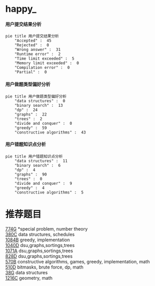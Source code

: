 # happy_

<!-- tabs:start -->



#### **用户提交结果分析**

```mermaid
pie title 用户提交结果分析
    "Accepted" :  45
    "Rejected" :  0
    "Wrong answer" :  31
    "Runtime error" :  2
    "Time limit exceeded" :  5
    "Memory limit exceeded" :  0
    "Compilation error" :  0
    "Partial" :  0
```

#### **用户做题类型偏好分析**

```mermaid
pie title 用户做题类型偏好分析
    "data structures" :  0
    "binary search" :  13
    "dp" :  24
    "graphs" :  22
    "trees" :  2
    "divide and conquer" :  0
    "greedy" :  59
    "constructive algorithms" :  43
```
#### **用户错题知识点分析**

```mermaid
pie title 用户错题知识点分析
    "data structures" :  11
    "binary search" :  6
    "dp" :  4
    "graphs" :  90
    "trees" :  0
    "divide and conquer" :  9
    "greedy" :  4
    "constructive algorithms" :  5
```



<!-- tabs:end -->
# 推荐题目
[774G](https://codeforces.com/contest/774/problem/G)		*special problem,
                        number theory		  
[380C](https://codeforces.com/contest/380/problem/C)		data structures,
                        schedules		  
[1084B](https://codeforces.com/contest/1084/problem/B)		greedy,
                        implementation		  
[1040D](https://codeforces.com/contest/1040/problem/D)		dsu,graphs,sortings,trees		  
[1071A](https://codeforces.com/contest/1071/problem/A)		dsu,graphs,sortings,trees		  
[828D](https://codeforces.com/contest/828/problem/D)		dsu,graphs,sortings,trees		  
[570B](https://codeforces.com/contest/570/problem/B)		constructive algorithms,
                        games,
                        greedy,
                        implementation,
                        math		  
[510D](https://codeforces.com/contest/510/problem/D)		bitmasks,
                        brute force,
                        dp,
                        math		  
[38G](https://codeforces.com/contest/38/problem/G)		data structures		  
[1216C](https://codeforces.com/contest/1216/problem/C)		geometry,
                        math		  
